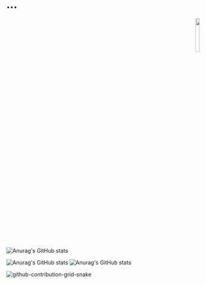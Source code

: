 # ...

<div align="right">
<img src="https://komarev.com/ghpvc/?username=adixsus&style=flat-square&color=gray" alt="" width="15%" height="15%"/>
<!-- <img src="https://visitor-badge.glitch.me/badge?page_id=adixsus" width="15%" height="15%"> -->
</div>


![Anurag's GitHub stats](https://github-readme-stats.vercel.app/api?username=adixsus&show_icons=true&theme=radical)

![Anurag's GitHub stats](https://github-readme-stats.vercel.app/api?username=adixsus&show_icons=true)
![Anurag's GitHub stats](https://github-readme-stats.vercel.app/api?username=adixsus&count_private=true)

![github-contribution-grid-snake](https://user-images.githubusercontent.com/58894271/188497777-17fa3ab8-0415-4af2-b3ab-5f97a91d2b57.svg)
